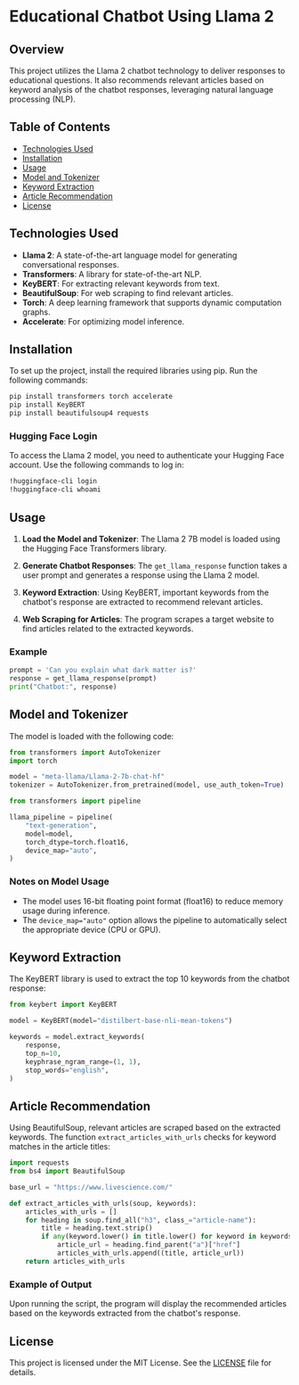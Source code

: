 # Educational Chatbot Using Llama 2

## Overview

This project utilizes the Llama 2 chatbot technology to deliver responses to educational questions. It also recommends relevant articles based on keyword analysis of the chatbot responses, leveraging natural language processing (NLP).

## Table of Contents

- [Technologies Used](#technologies-used)
- [Installation](#installation)
- [Usage](#usage)
- [Model and Tokenizer](#model-and-tokenizer)
- [Keyword Extraction](#keyword-extraction)
- [Article Recommendation](#article-recommendation)
- [License](#license)

## Technologies Used

- **Llama 2**: A state-of-the-art language model for generating conversational responses.
- **Transformers**: A library for state-of-the-art NLP.
- **KeyBERT**: For extracting relevant keywords from text.
- **BeautifulSoup**: For web scraping to find relevant articles.
- **Torch**: A deep learning framework that supports dynamic computation graphs.
- **Accelerate**: For optimizing model inference.

## Installation

To set up the project, install the required libraries using pip. Run the following commands:

```bash
pip install transformers torch accelerate
pip install KeyBERT
pip install beautifulsoup4 requests
```

### Hugging Face Login

To access the Llama 2 model, you need to authenticate your Hugging Face account. Use the following commands to log in:

```bash
!huggingface-cli login
!huggingface-cli whoami
```

## Usage

1. **Load the Model and Tokenizer**: The Llama 2 7B model is loaded using the Hugging Face Transformers library.

2. **Generate Chatbot Responses**: The `get_llama_response` function takes a user prompt and generates a response using the Llama 2 model.

3. **Keyword Extraction**: Using KeyBERT, important keywords from the chatbot's response are extracted to recommend relevant articles.

4. **Web Scraping for Articles**: The program scrapes a target website to find articles related to the extracted keywords.

### Example

```python
prompt = 'Can you explain what dark matter is?'
response = get_llama_response(prompt)
print("Chatbot:", response)
```

## Model and Tokenizer

The model is loaded with the following code:

```python
from transformers import AutoTokenizer
import torch

model = "meta-llama/Llama-2-7b-chat-hf"
tokenizer = AutoTokenizer.from_pretrained(model, use_auth_token=True)

from transformers import pipeline

llama_pipeline = pipeline(
    "text-generation",
    model=model,
    torch_dtype=torch.float16,
    device_map="auto",
)
```

### Notes on Model Usage

- The model uses 16-bit floating point format (float16) to reduce memory usage during inference.
- The `device_map="auto"` option allows the pipeline to automatically select the appropriate device (CPU or GPU).

## Keyword Extraction

The KeyBERT library is used to extract the top 10 keywords from the chatbot response:

```python
from keybert import KeyBERT

model = KeyBERT(model="distilbert-base-nli-mean-tokens")

keywords = model.extract_keywords(
    response,
    top_n=10,
    keyphrase_ngram_range=(1, 1),
    stop_words="english",
)
```

## Article Recommendation

Using BeautifulSoup, relevant articles are scraped based on the extracted keywords. The function `extract_articles_with_urls` checks for keyword matches in the article titles:

```python
import requests
from bs4 import BeautifulSoup

base_url = "https://www.livescience.com/"

def extract_articles_with_urls(soup, keywords):
    articles_with_urls = []
    for heading in soup.find_all("h3", class_="article-name"):
        title = heading.text.strip()
        if any(keyword.lower() in title.lower() for keyword in keywords):
            article_url = heading.find_parent("a")["href"]
            articles_with_urls.append((title, article_url))
    return articles_with_urls
```

### Example of Output

Upon running the script, the program will display the recommended articles based on the keywords extracted from the chatbot's response.

## License

This project is licensed under the MIT License. See the [LICENSE](LICENSE) file for details.
